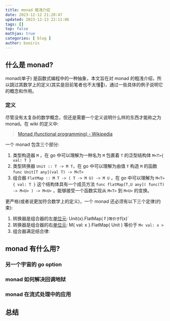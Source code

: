 ```yaml
---
title: monad 粗浅介绍 
date: 2023-12-12 21:20:47 
updated: 2023-12-13 22:11:06
tags: [] 
top: false
mathjax: true
categories: [ blog ]
author: booiris
---
```


## 什么是 monad?

monad(单子) 是函数式编程中的一种抽象，本文旨在对 monad 的粗浅介绍，所以跳过其数学上的定义(其实是目前笔者也不太懂🤫)，通过一些具体的例子说明它的概念和作用。

### 定义

尽管没有太复杂的数学概念，但还是需要一个定义说明什么样的东西才能称之为 monad。在 wiki 的定义中:

> [Monad (functional programming) - Wikipedia](https://en.wikipedia.org/wiki/Monad_(functional_programming)#Definition)

一个 monad 包含三个部分:

1. 类型构造器 `M` ，在 go 中可以理解为一种名为 `M` 包裹着 `T` 的泛型结构体 `M<T>{ val: T }`
2. 类型转换器 ` Unit :: T -> M T `，在 go 中可以理解为由值 `T` 构造 `M` 的函数 `func Unit[T any](val T) -> M<T>`
3. 组合器 `FlatMap :: M T -> ( T -> M U) -> M U` ，在 go 中可以理解为 `M<T>{ val: T }` 这个结构体具有一个成员方法 `func flatMap[T,U any]( func(T) -> M<U> ) -> M<U>` ，能够接受一个函数实现从 `M<T>` 到 `M<U>` 的变换。

更严格(或者说更加符合数学上的定义)，一个 monad 还必须有以下三个定律(约束):

1. 转换器是组合器的左[单位元](https://en.wikipedia.org/wiki/Identity_element): Unit(x).FlatMap( f )` 等价于 `f(x)`
2. 转换器是组合器的右[单位元](https://en.wikipedia.org/wiki/Identity_element): M{ val: x }.FlatMap( Unit ) 等价于 `M< val: x >`
3. 组合器满足结合律:

## monad 有什么用?

### 另一个宇宙的 go option

### monad 如何解决回调地狱

### monad 在流式处理中的应用

## 总结
